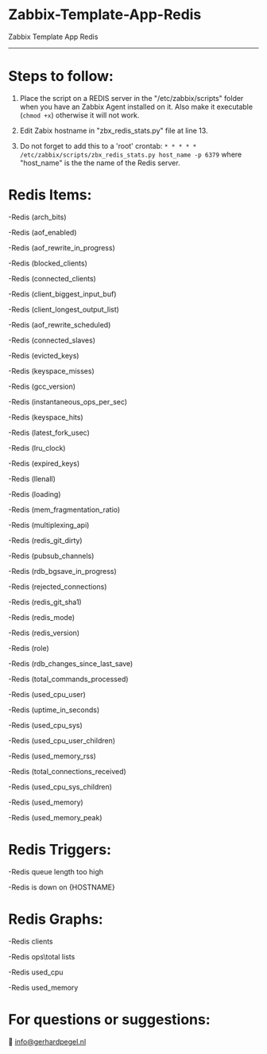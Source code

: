 # Zabbix-Template-App-Redis
Zabbix Template App Redis

***

# Steps to follow:
1. Place the script on a REDIS server in the "/etc/zabbix/scripts" folder when you have an Zabbix Agent installed on it.
Also make it executable (`chmod +x`) otherwise it will not work.

2. Edit Zabix hostname in "zbx_redis_stats.py" file at line 13.

3. Do not forget to add this to a 'root' crontab:  `* * * * * /etc/zabbix/scripts/zbx_redis_stats.py host_name -p 6379` where "host_name" is the the name of the Redis server.


# Redis Items:

-Redis (arch_bits)

-Redis (aof_enabled)

-Redis (aof_rewrite_in_progress)

-Redis (blocked_clients)

-Redis (connected_clients)

-Redis (client_biggest_input_buf)

-Redis (client_longest_output_list)

-Redis (aof_rewrite_scheduled)

-Redis (connected_slaves)

-Redis (evicted_keys)

-Redis (keyspace_misses)

-Redis (gcc_version)

-Redis (instantaneous_ops_per_sec)

-Redis (keyspace_hits)

-Redis (latest_fork_usec)

-Redis (lru_clock)

-Redis (expired_keys)

-Redis (llenall)

-Redis (loading)

-Redis (mem_fragmentation_ratio)

-Redis (multiplexing_api)

-Redis (redis_git_dirty)

-Redis (pubsub_channels)

-Redis (rdb_bgsave_in_progress)

-Redis (rejected_connections)

-Redis (redis_git_sha1)

-Redis (redis_mode)

-Redis (redis_version)

-Redis (role)

-Redis (rdb_changes_since_last_save)

-Redis (total_commands_processed)

-Redis (used_cpu_user)

-Redis (uptime_in_seconds)

-Redis (used_cpu_sys)

-Redis (used_cpu_user_children)

-Redis (used_memory_rss)

-Redis (total_connections_received)

-Redis (used_cpu_sys_children)

-Redis (used_memory)

-Redis (used_memory_peak)

# Redis Triggers:

-Redis queue length too high

-Redis is down on {HOSTNAME}

# Redis Graphs:

-Redis clients

-Redis ops\total lists

-Redis used_cpu

-Redis used_memory

# For questions or suggestions:
:email:  info@gerhardpegel.nl
